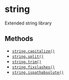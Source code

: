 string
======

Extended string library

Methods
-------

* [`string.capitalize()`](api/string.capitalize)
* [`string.split()`](api/string.split)
* [`string.trim()`](api/string.trim)
* [`string.fixslashes()`](api/string.fixslashes)
* [`string.ispathabsolute()`](api/string.ispathabsolute)
